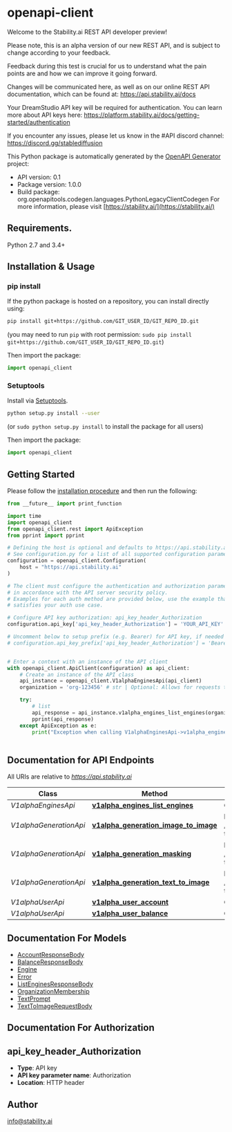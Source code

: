# openapi-client
Welcome to the Stability.ai REST API developer preview!

Please note, this is an alpha version of our new REST API, and is subject to change according to
your feedback.

Feedback during this test is crucial for us to understand what the pain points are and how we can
improve it going forward.

Changes will be communicated here, as well as on our online REST API documentation, which can be
found at: https://api.stability.ai/docs

Your DreamStudio API key will be required for authentication. You can learn more about API keys
here: https://platform.stability.ai/docs/getting-started/authentication

If you encounter any issues, please let us know in the #API discord channel:
https://discord.gg/stablediffusion


This Python package is automatically generated by the [OpenAPI Generator](https://openapi-generator.tech) project:

- API version: 0.1
- Package version: 1.0.0
- Build package: org.openapitools.codegen.languages.PythonLegacyClientCodegen
For more information, please visit [https://stability.ai/](https://stability.ai/)

## Requirements.

Python 2.7 and 3.4+

## Installation & Usage
### pip install

If the python package is hosted on a repository, you can install directly using:

```sh
pip install git+https://github.com/GIT_USER_ID/GIT_REPO_ID.git
```
(you may need to run `pip` with root permission: `sudo pip install git+https://github.com/GIT_USER_ID/GIT_REPO_ID.git`)

Then import the package:
```python
import openapi_client
```

### Setuptools

Install via [Setuptools](http://pypi.python.org/pypi/setuptools).

```sh
python setup.py install --user
```
(or `sudo python setup.py install` to install the package for all users)

Then import the package:
```python
import openapi_client
```

## Getting Started

Please follow the [installation procedure](#installation--usage) and then run the following:

```python
from __future__ import print_function

import time
import openapi_client
from openapi_client.rest import ApiException
from pprint import pprint

# Defining the host is optional and defaults to https://api.stability.ai
# See configuration.py for a list of all supported configuration parameters.
configuration = openapi_client.Configuration(
    host = "https://api.stability.ai"
)

# The client must configure the authentication and authorization parameters
# in accordance with the API server security policy.
# Examples for each auth method are provided below, use the example that
# satisfies your auth use case.

# Configure API key authorization: api_key_header_Authorization
configuration.api_key['api_key_header_Authorization'] = 'YOUR_API_KEY'

# Uncomment below to setup prefix (e.g. Bearer) for API key, if needed
# configuration.api_key_prefix['api_key_header_Authorization'] = 'Bearer'


# Enter a context with an instance of the API client
with openapi_client.ApiClient(configuration) as api_client:
    # Create an instance of the API class
    api_instance = openapi_client.V1alphaEnginesApi(api_client)
    organization = 'org-123456' # str | Optional: Allows for requests to be scoped to an organization other than the user's default.  If not provided, the user's default organization will be used. (optional)

    try:
        # list
        api_response = api_instance.v1alpha_engines_list_engines(organization=organization)
        pprint(api_response)
    except ApiException as e:
        print("Exception when calling V1alphaEnginesApi->v1alpha_engines_list_engines: %s\n" % e)
    
```

## Documentation for API Endpoints

All URIs are relative to *https://api.stability.ai*

Class | Method | HTTP request | Description
------------ | ------------- | ------------- | -------------
*V1alphaEnginesApi* | [**v1alpha_engines_list_engines**](docs/V1alphaEnginesApi.md#v1alpha_engines_list_engines) | **GET** /v1alpha/engines/list | list
*V1alphaGenerationApi* | [**v1alpha_generation_image_to_image**](docs/V1alphaGenerationApi.md#v1alpha_generation_image_to_image) | **POST** /v1alpha/generation/{engine_id}/image-to-image | image-to-image
*V1alphaGenerationApi* | [**v1alpha_generation_masking**](docs/V1alphaGenerationApi.md#v1alpha_generation_masking) | **POST** /v1alpha/generation/{engine_id}/image-to-image/masking | image-to-image/masking
*V1alphaGenerationApi* | [**v1alpha_generation_text_to_image**](docs/V1alphaGenerationApi.md#v1alpha_generation_text_to_image) | **POST** /v1alpha/generation/{engine_id}/text-to-image | text-to-image
*V1alphaUserApi* | [**v1alpha_user_account**](docs/V1alphaUserApi.md#v1alpha_user_account) | **GET** /v1alpha/user/account | account
*V1alphaUserApi* | [**v1alpha_user_balance**](docs/V1alphaUserApi.md#v1alpha_user_balance) | **GET** /v1alpha/user/balance | balance


## Documentation For Models

 - [AccountResponseBody](docs/AccountResponseBody.md)
 - [BalanceResponseBody](docs/BalanceResponseBody.md)
 - [Engine](docs/Engine.md)
 - [Error](docs/Error.md)
 - [ListEnginesResponseBody](docs/ListEnginesResponseBody.md)
 - [OrganizationMembership](docs/OrganizationMembership.md)
 - [TextPrompt](docs/TextPrompt.md)
 - [TextToImageRequestBody](docs/TextToImageRequestBody.md)


## Documentation For Authorization


## api_key_header_Authorization

- **Type**: API key
- **API key parameter name**: Authorization
- **Location**: HTTP header


## Author

info@stability.ai


